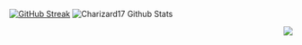 [![GitHub Streak](https://github-readme-streak-stats.herokuapp.com?user=Charizard17)](https://git.io/streak-stats) <img src="https://github-readme-stats.vercel.app/api?username=Charizard17&show_icons=true" alt="Charizard17 Github Stats"></img>

<p align="right">
<img src="https://komarev.com/ghpvc/?username=Charizard17&color=orange">
</p>
